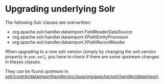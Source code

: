 # Upgrading underlying Solr

The following Solr classes are overwritten:

* org.apache.solr.handler.dataimport.FieldReaderDataSource 
* org.apache.solr.handler.dataimport.XPathEntityProcessor
* org.apache.solr.handler.dataimport.XPathRecordReader

When upgrading to a new solr version (simply by changing the solr.version property in `pom.xml`), 
you have to check if there are some upstream changes in theses classes.

They can be found upstream in [solr/contrib/dataimporthandler/src/java/org/apache/solr/handler/dataimport](https://github.com/apache/lucene-solr/tree/trunk/solr/contrib/dataimporthandler/src/java/org/apache/solr/handler/dataimport). 

